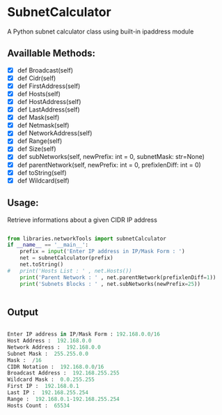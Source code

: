 # SubnetCalculator
A Python subnet calculator class using built-in ipaddress module

## Availlable Methods:

- [x]  def Broadcast(self)
- [x]  def Cidr(self)
- [x]  def FirstAddress(self)
- [x]  def Hosts(self)
- [x]  def HostAddress(self)
- [x]  def LastAddress(self)
- [x]  def Mask(self)
- [x]  def Netmask(self)
- [x]  def NetworkAddress(self)
- [x]  def Range(self)
- [x]  def Size(self)
- [x]  def subNetworks(self, newPrefix: int = 0, subnetMask: str=None)
- [x]  def parentNetwork(self, newPrefix: int = 0, prefixlenDiff: int = 0)
- [x]  def toString(self)
- [x]  def Wildcard(self)

## Usage:

Retrieve informations about a given CIDR IP address

``` python

from libraries.networkTools import subnetCalculator
if __name__ == '__main__':
    prefix = input('Enter IP address in IP/Mask Form : ')
    net = subnetCalculator(prefix)
    net.toString()
#   print('Hosts List : ' , net.Hosts())
    print('Parent Network : ' , net.parentNetwork(prefixlenDiff=1))
    print('Subnets Blocks : ' , net.subNetworks(newPrefix=25))
    
```

## Output

```python

Enter IP address in IP/Mask Form : 192.168.0.0/16
Host Address :  192.168.0.0
Network Address :  192.168.0.0
Subnet Mask :  255.255.0.0
Mask :  /16
CIDR Notation :  192.168.0.0/16
Broadcast Address :  192.168.255.255
Wildcard Mask :  0.0.255.255
First IP :  192.168.0.1
Last IP :  192.168.255.254
Range :  192.168.0.1-192.168.255.254
Hosts Count :  65534

```
